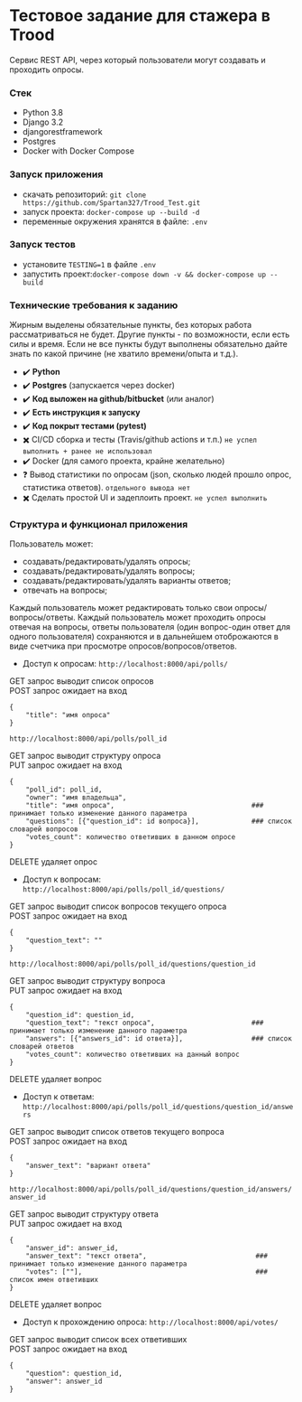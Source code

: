 # Тестовое задание для стажера в Trood

Сервис REST API, через который пользователи могут создавать и проходить опросы.

### Стек

* Python 3.8
* Django 3.2
* djangorestframework
* Postgres
* Docker with Docker Compose


### Запуск приложения

- скачать репозиторий: `git clone https://github.com/Spartan327/Trood_Test.git`
- запуск проекта: `docker-compose up --build -d`  
- переменные окружения хранятся в файле: `.env`

### Запуск тестов

- установите `TESTING=1` в файле `.env`
- запустить проект:`docker-compose down -v && docker-compose up --build`


### Технические требования к заданию
Жирным выделены обязательные пункты, без которых работа рассматриваться не будет. Другие пункты - по возможности, если есть силы и время. Если не все пункты будут выполнены обязательно дайте знать по какой причине (не хватило времени/опыта и т.д.).
* :heavy_check_mark: **Python**
* :heavy_check_mark: **Postgres** (запускается через docker)
* :heavy_check_mark: **Код выложен на github/bitbucket** (или аналог)
* :heavy_check_mark: **Есть инструкция к запуску**
* :heavy_check_mark: **Код покрыт тестами (pytest)**
* :heavy_multiplication_x: CI/CD сборка и тесты (Travis/github actions и т.п.) `не успел выполнить + ранее не использовал`
* :heavy_check_mark:  Docker (для самого проекта, крайне желательно)
* :question:  Вывод статистики по опросам (json, сколько людей прошло опрос, статистика ответов). `отдельного вывода нет`
* :heavy_multiplication_x: Сделать простой UI  и задеплоить проект. `не успел выполнить`


### Структура и функционал приложения
Пользователь может:
* создавать/редактировать/удалять опросы;
* создавать/редактировать/удалять вопросы;
* создавать/редактировать/удалять варианты ответов;
* отвечать на вопросы;

Каждый пользователь может редактировать только свои опросы/вопросы/ответы.
Каждый пользователь может проходить опросы отвечая на вопросы, ответы пользователя (один вопрос-один ответ для одного пользователя) сохраняются и в дальнейшем отоброжаются в виде счетчика при просмотре опросов/вопросов/ответов.

* Доступ к опросам:
` http://localhost:8000/api/polls/ `

GET запрос выводит список опросов  
POST запрос ожидает на вход 
``` 
{
    "title": "имя опроса"
}
```

`http://localhost:8000/api/polls/poll_id`

GET запрос выводит структуру опроса  
PUT запрос ожидает на вход 
```
{
    "poll_id": poll_id,
    "owner": "имя владельца",
    "title": "имя опроса",                                  ### принимает только изменение данного параметра 
    "questions": [{"question_id": id вопроса}],             ### список словарей вопросов 
    "votes_count": количество ответивших в данном опросе
}
```
DELETE удаляет опрос

* Доступ к вопросам:
`http://localhost:8000/api/polls/poll_id/questions/`

GET запрос выводит список вопросов текущего опроса  
POST запрос ожидает на вход 
```
{
    "question_text": ""
}
```

`http://localhost:8000/api/polls/poll_id/questions/question_id`

GET запрос выводит структуру вопроса  
PUT запрос ожидает на вход 
```
{
    "question_id": question_id,
    "question_text": "текст опроса",                        ### принимает только изменение данного параметра 
    "answers": [{"answers_id": id ответа}],                 ### список словарей ответов 
    "votes_count": количество ответивших на данный вопрос
}
```
DELETE удаляет вопрос

* Доступ к ответам:
`http://localhost:8000/api/polls/poll_id/questions/question_id/answers`

GET запрос выводит список ответов текущего вопроса  
POST запрос ожидает на вход 
```
{
    "answer_text": "вариант ответа"
}
```

`http://localhost:8000/api/polls/poll_id/questions/question_id/answers/answer_id`

GET запрос выводит структуру ответа  
PUT запрос ожидает на вход 
```
{
    "answer_id": answer_id,
    "answer_text": "текст ответа",                           ### принимает только изменение данного параметра 
    "votes": [""],                                           ### список имен ответивших 
}
```
DELETE удаляет вопрос

* Доступ к прохождению опроса:
`http://localhost:8000/api/votes/`

GET запрос выводит список всех ответивших  
POST запрос ожидает на вход 
```
{
    "question": question_id,
    "answer": answer_id
}
```
